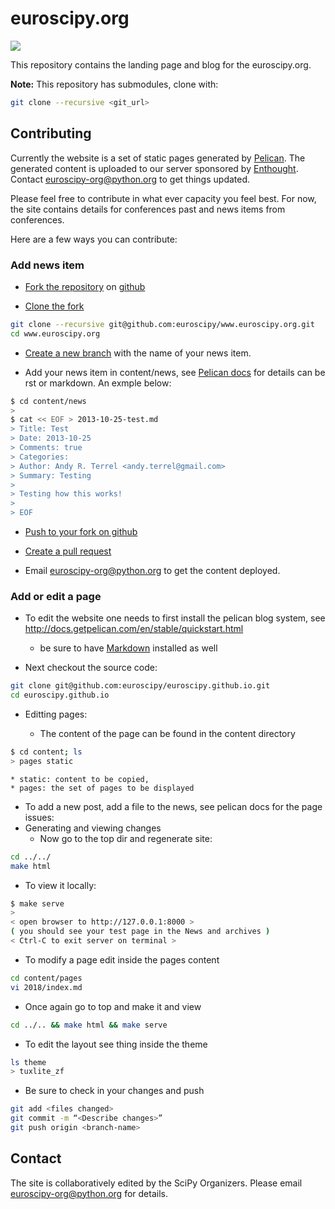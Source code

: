 euroscipy.org
=============

[![](https://github.com/euroscipy/euroscipy.github.io/workflows/Publish%20Github%20Pages/badge.svg)](https://github.com/euroscipy/euroscipy.github.io/actions?query=workflow%3A%22Publish+Github+Pages%22)

This repository contains the landing page and blog for the
euroscipy.org.

**Note:** This repository has submodules, clone with:

```bash
git clone --recursive <git_url>
```

## Contributing

Currently the website is a set of static pages generated by
[Pelican](http://getpelican.org). The generated content is uploaded
to our server sponsored by [Enthought](http://enthought.com). Contact
[euroscipy-org@python.org](mailto:euroscipy-org@python.org) to
get things updated.

Please feel free to contribute in what ever capacity you feel best.
For now, the site contains details for conferences past and news items
from conferences.

Here are a few ways you can contribute:

### Add news item

* [Fork the repository](https://help.github.com/articles/fork-a-repo) on
  [github](https://github.com/euroscipy/www.euroscipy.org)

* [Clone the fork](https://help.github.com/articles/fork-a-repo#step-2-clone-your-fork)

```bash
git clone --recursive git@github.com:euroscipy/www.euroscipy.org.git
cd www.euroscipy.org
```

* [Create a new branch](https://help.github.com/articles/fork-a-repo#create-branches) with the name of your news item.

* Add your news item in content/news, see
  [Pelican docs](http://docs.getpelican.com/en/stable/content.html#writing-content)
  for details can be rst or markdown. An exmple below:

```bash
$ cd content/news
>
$ cat << EOF > 2013-10-25-test.md
> Title: Test
> Date: 2013-10-25
> Comments: true
> Categories:
> Author: Andy R. Terrel <andy.terrel@gmail.com>
> Summary: Testing
>
> Testing how this works!
>
> EOF
```

* [Push to your fork on github](https://help.github.com/articles/fork-a-repo#push-commits)

* [Create a pull request](https://help.github.com/articles/using-pull-requests)

* Email [euroscipy-org@python.org](mailto:euroscipy-org@python.org) to get the content deployed.

### Add or edit a page

* To edit the website one needs to first install the pelican blog system, see http://docs.getpelican.com/en/stable/quickstart.html
  * be sure to have [Markdown](http://pythonhosted.org/Markdown/index.html) installed as well

* Next checkout the source code:

```bash
git clone git@github.com:euroscipy/euroscipy.github.io.git
cd euroscipy.github.io
```

* Editting pages:

  * The content of the page can be found in the content directory

```bash
$ cd content; ls
> pages static
```

    * static: content to be copied,
    * pages: the set of pages to be displayed
  * To add a new post, add a file to the news, see pelican docs for the page issues:
* Generating and viewing changes
  * Now go to the top dir and regenerate site:

```bash
cd ../../
make html
```

  * To view it locally:

```bash
$ make serve
>
< open browser to http://127.0.0.1:8000 >
( you should see your test page in the News and archives )
< Ctrl-C to exit server on terminal >
```

  * To modify a page edit inside the pages content

```bash
cd content/pages
vi 2018/index.md
```

  * Once again go to top and make it and view

```bash
cd ../.. && make html && make serve
```

  * To edit the layout see thing inside the theme

```bash
ls theme
> tuxlite_zf
```

  * Be sure to check in your changes and push

```bash
git add <files changed>
git commit -m “<Describe changes>”
git push origin <branch-name>
```

## Contact

The site is collaboratively edited by the SciPy Organizers.  Please
email euroscipy-org@python.org for details.
